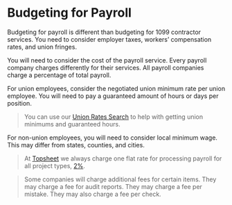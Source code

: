 # Budgeting for Payroll

Budgeting for payroll is different than budgeting for 1099 contractor services.  You need to consider employer taxes, workers’ compensation rates, and union fringes.

You will need to consider the cost of the payroll service. Every payroll company charges differently for their services. All payroll companies charge a percentage of total payroll. 

For union employees, consider the negotiated union minimum rate per union employee. You will need to pay a guaranteed amount of hours or days per position. 

> You can use our [Union Rates Search](https://topsheet.io/union-rates-search) to help with getting union minimums and guaranteed hours.

For non-union employees, you will need to consider local minimum wage. This may differ from states, counties, and cities. 

> At [Topsheet](https://topsheet.io) we always charge one flat rate for processing payroll for all project types, [2%](https://topsheet.io/pricing).

> Some companies will charge additional fees for certain items. They may charge a fee for audit reports. They may charge a fee per mistake. They may also charge a fee per check. 
